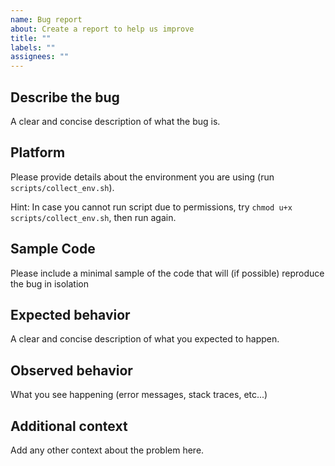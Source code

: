 ```yaml
---
name: Bug report
about: Create a report to help us improve
title: ""
labels: ""
assignees: ""
---
```


## Describe the bug

A clear and concise description of what the bug is.

## Platform

Please provide details about the environment you are using (run `scripts/collect_env.sh`).

Hint: In case you cannot run script due to permissions, try `chmod u+x scripts/collect_env.sh`, then run again.

<!--
Example output:

rustc 1.81.0 (eeb90cda1 2024-09-04)
Orchestrator version: 1.0.0 (279934c)
-->


## Sample Code

Please include a minimal sample of the code that will (if possible) reproduce the bug in isolation

## Expected behavior

A clear and concise description of what you expected to happen.

## Observed behavior

What you see happening (error messages, stack traces, etc...)

## Additional context

Add any other context about the problem here.